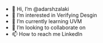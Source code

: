 - 👋 Hi, I’m @adarshzalaki
- 👀 I’m interested in Verifying Desgin
- 🌱 I’m currently learning UVM
- 💞️ I’m looking to collaborate on 
- 📫 How to reach me LinkedIn

<!---
adarshzalaki/adarshzalaki is a ✨ special ✨ repository because its `README.md` (this file) appears on your GitHub profile.
You can click the Preview link to take a look at your changes.
--->

